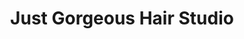 ---
title: "Just Gorgeous Hair Studio"
url: /harrogate/just-gorgeous-hair-studio/
shop: hairdresser
---
